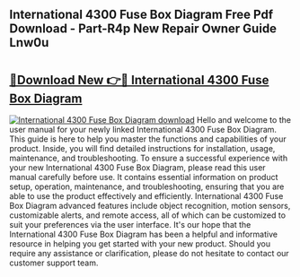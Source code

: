 ## International 4300 Fuse Box Diagram Free Pdf Download - Part-R4p New Repair Owner Guide Lnw0u

# <h2><a href="http://dfkaul.blite.top/?on=International+4300+Fuse+Box+Diagram">🔗Download New 👉🔴 International 4300 Fuse Box Diagram</a></h2>

[![International 4300 Fuse Box Diagram download](https://i.imgur.com/lujVjoI.png)](http://dfkaul.blite.top/?on=International+4300+Fuse+Box+Diagram)
Hello and welcome to the user manual for your newly linked International 4300 Fuse Box Diagram. This guide is here to help you master the functions and capabilities of your product. Inside, you will find detailed instructions for installation, usage, maintenance, and troubleshooting. To ensure a successful experience with your new International 4300 Fuse Box Diagram, please read this user manual carefully before use. It contains essential information on product setup, operation, maintenance, and troubleshooting, ensuring that you are able to use the product effectively and efficiently. International 4300 Fuse Box Diagram advanced features include object recognition, motion sensors, customizable alerts, and remote access, all of which can be customized to suit your preferences via the user interface. It's our hope that the International 4300 Fuse Box Diagram has been a helpful and informative resource in helping you get started with your new product. Should you require any assistance or clarification, please do not hesitate to contact our customer support team.
